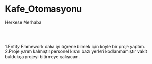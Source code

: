 # Kafe_Otomasyonu
<p>Herkese Merhaba</p>
  <br>
  <br>
<p>1.Entity Framework daha iyi öğrene bilmek için böyle bir proje yaptım.
2.Proje yarım kalmıştır personel kısmı bazı yerleri kodlanmamıştır vakit buldukça projeyi bitirmeye çalışıcam.
</p>

